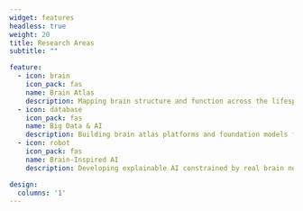 ```yaml
---
widget: features
headless: true
weight: 20
title: Research Areas
subtitle: ""

feature:
  - icon: brain
    icon_pack: fas
    name: Brain Atlas
    description: Mapping brain structure and function across the lifespan using multimodal imaging.
  - icon: database
    icon_pack: fas
    name: Big Data & AI
    description: Building brain atlas platforms and foundation models for neuroscience.
  - icon: robot
    icon_pack: fas
    name: Brain-Inspired AI
    description: Developing explainable AI constrained by real brain networks.

design:
  columns: '1'
---
```

